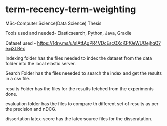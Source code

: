 # term-recency-term-weighting
MSc-Computer Science(Data Science) Thesis

Tools used and needed- Elasticsearch, Python, Java, Gradle


Dataset used - https://1drv.ms/u/s!AtfAgPR4VDcEscQXcKFf0eWUOejhqQ?e=j3LBex

Indexing folder has the files needed to index the dataset from the data folder into the local elastic server.


Search Folder has the files neeeded to search the index and get the results in a csv file.


results Folder has the files for the results fetched from the experiments done.


evaluation folder has the files to compare th different set of results as per the precision and nDCG.



dissertation latex-score has the latex source files for the disseratation.

